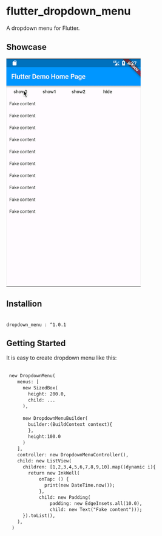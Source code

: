 # flutter_dropdown_menu

A dropdown menu for Flutter.

## Showcase

![showcase](https://github.com/jzoom/images/raw/master/dropdown_menu.gif)


## Installion

```

dropdown_menu : ^1.0.1

```


## Getting Started

It is easy to create dropdown menu like this:

```

 new DropdownMenu(
    menus: [
      new SizedBox(
        height: 200.0,
        child: ...
      ),

      new DropdownMenuBuilder(
        builder:(BuildContext context){
        },
        height:100.0
      )
    ],
    controller: new DropdownMenuController(),
    child: new ListView(
      children: [1,2,3,4,5,6,7,8,9,10].map((dynamic i){
        return new InkWell(
            onTap: () {
              print(new DateTime.now());
            },
            child: new Padding(
                padding: new EdgeInsets.all(10.0),
                child: new Text("Fake content")));
      }).toList(),
    ),
  )


```
